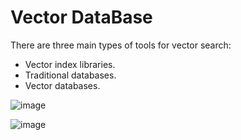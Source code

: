 # Vector DataBase

There are three main types of tools for vector search:
- Vector index libraries.
- Traditional databases.
- Vector databases.



![image](https://github.com/shekharbiswas/GenAI/assets/32758439/84f4532d-8071-45ca-bcf6-c4cbef00341d)




![image](https://github.com/shekharbiswas/GenAI/assets/32758439/4ad13cb0-5225-4e0f-a5b5-3f8aefb5c6f0)
